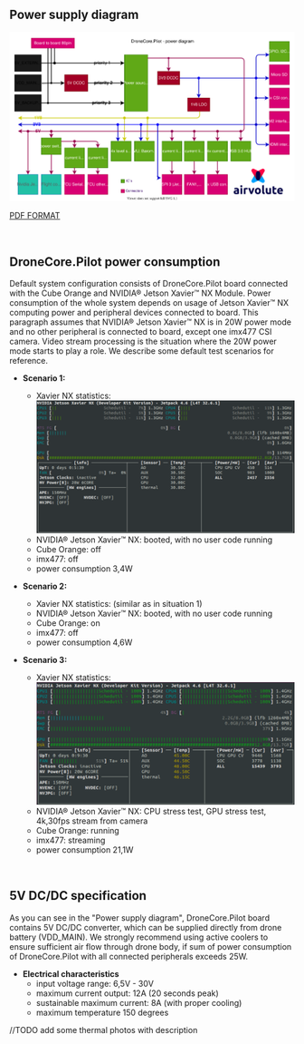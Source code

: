## Power supply diagram

![aepilot1_power_supply_diagram.svg](uploads/fd7d7291101b34e284d886675b0bf097/aepilot1_power_supply_diagram.svg)

[PDF FORMAT](uploads/3475e310a2746c29dc62faa2b54d5e2e/aepilot1_power_supply_diagram.pdf)

&nbsp;

## DroneCore.Pilot power consumption

Default system configuration consists of DroneCore.Pilot board connected with the Cube Orange and NVIDIA® Jetson Xavier™ NX Module. Power consumption of the whole system depends on usage of Jetson Xavier™ NX computing power and peripheral devices connected to board. 
This paragraph assumes that NVIDIA® Jetson Xavier™ NX is in 20W power mode and no other peripheral is connected to board, except one imx477 CSI camera. Video stream processing is the situation where the 20W power mode starts to play a role. We describe some default test scenarios for reference.
 
  - **Scenario 1:**
    - Xavier NX statistics: 
![jtop_booted](uploads/808482871197e9bb14ee5cc4375dcded/jtop_booted.png)
    - NVIDIA® Jetson Xavier™ NX: booted, with no user code running
    - Cube Orange: off
    - imx477: off
    - power consumption 3,4W 

  - **Scenario 2:**
    - Xavier NX statistics: (similar as in situation 1)
    - NVIDIA® Jetson Xavier™ NX: booted, with no user code running
    - Cube Orange: on
    - imx477: off
    - power consumption 4,6W 

  - **Scenario 3:**    
    - Xavier NX statistics: 
![jtop_stresstest](uploads/9c539f8f0a9ab941eede16c666bf304f/jtop_stresstest.png)
    - NVIDIA® Jetson Xavier™ NX: CPU stress test, GPU stress test, 4k,30fps stream from camera
    - Cube Orange: running
    - imx477: streaming
    - power consumption 21,1W 
    

&nbsp;


## 5V DC/DC specification
As you can see in the "Power supply diagram", DroneCore.Pilot board contains 5V DC/DC converter, which can be supplied directly from drone battery (VDD_MAIN). We strongly recommend using active coolers to ensure sufficient air flow through drone body, if sum of power consumption of DroneCore.Pilot with all connected peripherals exceeds 25W.

 - **Electrical characteristics**
    - input voltage range: 6,5V - 30V
    - maximum current output: 12A (20 seconds peak)
    - sustainable maximum current: 8A (with proper cooling)    
    - maximum temperature 150 degrees


//TODO add some thermal photos with description
 